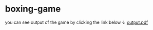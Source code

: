 # boxing-game

you can see output of the game by clicking the link below  ↓
[output.pdf](https://github.com/ozaydinecee/boxing-game/files/9978500/output.pdf)
